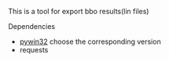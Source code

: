 This is a tool for export bbo results(lin files)



Dependencies
- [pywin32](https://sourceforge.net/projects/pywin32/files/pywin32/]) choose the corresponding version
- requests